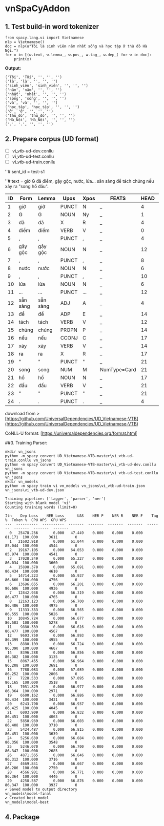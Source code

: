 # vnSpaCyAddon

## 1. Test build-in word tokenizer

    from spacy.lang.vi import Vietnamese
    nlp = Vietnamese()
    doc = nlp(u"Tôi là sinh viên năm nhất sống và học tập ở thủ đô Hà Nội.")
    for x in [(w.text, w.lemma_, w.pos_, w.tag_, w.dep_) for w in doc]:
        print(x)

**Output:**

    ('Tôi', 'Tôi', '', '', '')
    ('là', 'là', '', '', '')
    ('sinh_viên', 'sinh_viên', '', '', '')
    ('năm', 'năm', '', '', '')
    ('nhất', 'nhất', '', '', '')
    ('sống', 'sống', '', '', '')
    ('và', 'và', '', '', '')
    ('học_tập', 'học_tập', '', '', '')
    ('ở', 'ở', '', '', '')
    ('thủ_đô', 'thủ_đô', '', '', '')
    ('Hà_Nội', 'Hà_Nội', '', '', '')
    ('.', '.', '', '', '')

## 2. Prepare corpus (UD format)
 - [ ] vi_vtb-ud-dev.conllu 
 - [ ] vi_vtb-ud-test.conllu 
 - [ ] vi_vtb-ud-train.conllu

''# sent_id = test-s1

''# text = giờ G đã điểm, gậy gộc, nước, lửa... sẵn sàng để tách chúng nếu xảy ra "song hổ đấu".


|ID|Form|Lemma|Upos|Xpos|FEATS|HEAD|DEPREL|DEPS|MISC|
|--|--|--|--|--|--|--|--|--|--|
|1|giờ|giờ|PUNCT|N|_|4|nsubj|_|_|
|2|G|G|NOUN|Ny|_|1|compound|_|_|
|3|đã|đã|X|R|_|4|advmod|_|_|
|4|điểm|điểm|VERB|V|_|0|root|_|SpaceAfter=No|
|5|,|,|PUNCT|,|_|4|punct|_|_|
|6|gậy gộc|gậy gộc|NOUN|N|_|12|nsubj|_|SpaceAfter=No|
|7|,|,|PUNCT|,|_|8|punct|_|_|
|8|nước|nước|NOUN|N|_|6|conj|_|SpaceAfter=No|
|9|,|,|PUNCT|,|_|10|punct|_|_|
|10|lửa|lửa|NOUN|N|_|6|conj|_|SpaceAfter=No|
|11|...|...|PUNCT|...|_|12|punct|_|_|
|12|sẵn sàng|sẵn sàng|ADJ|A|_|4|xcomp|_|_|
|13|để|để|ADP|E|_|14|case|_|_|
|14|tách|tách|VERB|V|_|12|mark|_|_|
|15|chúng|chúng|PROPN|P|_|14|obj|_|_|
|16|nếu|nếu|CCONJ|C|_|17|cc|_|_|
|17|xảy|xảy|VERB|V|_|14|conj|_|_|
|18|ra|ra|X|R|_|17|advmod|_|_|
|19|"|"|PUNCT|"|_|21|punct|_|SpaceAfter=No|
|20|song|song|NUM|M|NumType=Card|21|nummod|_|_|
|21|hổ|hổ|NOUN|N|_|17|obj|_|_|
|22|đấu|đấu|VERB|V|_|21|xcomp|_|SpaceAfter=No|
|23|"|"|PUNCT|"|_|21|punct|_|SpaceAfter=No|
|24|.|.|PUNCT|.|_|4|punct|_|_|

download from > [https://github.com/UniversalDependencies/UD_Vietnamese-VTB](https://github.com/UniversalDependencies/UD_Vietnamese-VTB)

CoNLL-U format: [https://universaldependencies.org/format.html]

##3. Training Parser:

    mkdir vn_jsons
    python -m spacy convert UD_Vietnamese-VTB-master\vi_vtb-ud-train.conllu vn_jsons
    python -m spacy convert UD_Vietnamese-VTB-master\vi_vtb-ud-dev.conllu vn_jsons
    python -m spacy convert UD_Vietnamese-VTB-master\vi_vtb-ud-test.conllu vn_jsons
    mkdir vn_models
    python -m spacy train vi vn_models vn_jsons\vi_vtb-ud-train.json vn_jsons\vi_vtb-ud-dev.json
    
    Training pipeline: ['tagger', 'parser', 'ner']
    Starting with blank model 'vi'
    Counting training words (limit=0)
    
    Itn    Dep Loss    NER Loss      UAS    NER P    NER R    NER F    Tag %  Token %  CPU WPS  GPU WPS
    ---  ----------  ----------  -------  -------  -------  -------  -------  -------  -------  -------
      0   25478.256       0.000   47.449    0.000    0.000    0.000   81.171  100.000     3611        0
      1   21602.918       0.000   61.044    0.000    0.000    0.000   85.044  100.000     4544        0
      2   19167.105       0.000   64.053    0.000    0.000    0.000   85.974  100.000     4541        0
      3   17028.249       0.000   65.227    0.000    0.000    0.000   86.034  100.000     3660        0
      4   15898.378       0.000   65.691    0.000    0.000    0.000   86.434  100.000     4610        0
      5   14714.223       0.000   65.937    0.000    0.000    0.000   86.660  100.000     4756        0
      6   13696.655       0.000   66.201    0.000    0.000    0.000   86.686  100.000     4936        0
      7   12842.938       0.000   66.319    0.000    0.000    0.000   86.477  100.000     4765        0
      8   12163.123       0.000   66.700    0.000    0.000    0.000   86.486  100.000     4975        0
      9   11333.333       0.000   66.565    0.000    0.000    0.000   86.555  100.000     5026        0
     10   10845.724       0.000   66.677    0.000    0.000    0.000   86.503  100.000     5278        0
     11    9880.339       0.000   66.616    0.000    0.000    0.000   86.477  100.000     4567        0
     12    9603.750       0.000   66.893    0.000    0.000    0.000   86.399  100.000     4955        0
     13    8880.109       0.000   66.724    0.000    0.000    0.000   86.390  100.000     4607        0
     14    8396.288       0.000   66.856    0.000    0.000    0.000   86.382  100.000     3135        0
     15    8067.455       0.000   66.964    0.000    0.000    0.000   86.208  100.000     3691        0
     16    7788.083       0.000   67.089    0.000    0.000    0.000   86.252  100.000     2806        0
     17    7228.533       0.000   67.095    0.000    0.000    0.000   86.165  100.000     3518        0
     18    7051.829       0.000   66.977    0.000    0.000    0.000   86.364  100.000     2971        0
     19    6600.162       0.000   66.886    0.000    0.000    0.000   86.434  100.000     3431        0
     20    6243.790       0.000   66.937    0.000    0.000    0.000   86.425  100.000     4045        0
     21    6003.909       0.000   66.832    0.000    0.000    0.000   86.451  100.000     4063        0
     22    5850.939       0.000   66.603    0.000    0.000    0.000   86.408  100.000     3710        0
     23    5424.487       0.000   66.815    0.000    0.000    0.000   86.451  100.000     3639        0
     24    5256.639       0.000   66.684    0.000    0.000    0.000   86.356  100.000     3548        0
     25    5246.070       0.000   66.700    0.000    0.000    0.000   86.347  100.000     2685        0
     26    4871.565       0.000   66.646    0.000    0.000    0.000   86.312  100.000     3716        0
     27    4669.841       0.000   66.667    0.000    0.000    0.000   86.286  100.000     2750        0
     28    4566.981       0.000   66.771    0.000    0.000    0.000   86.364  100.000     4446        0
     29    4258.587       0.000   66.876    0.000    0.000    0.000   86.347  100.000     3937        0
    ✔ Saved model to output directory
    vn_models\model-final
    ✔ Created best model
    vn_models\model-best
    
## 4. Package

